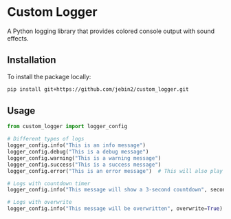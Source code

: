 # Custom Logger

A Python logging library that provides colored console output with sound effects.

## Installation

To install the package locally:

```bash
pip install git+https://github.com/jebin2/custom_logger.git
```

## Usage

```python
from custom_logger import logger_config

# Different types of logs
logger_config.info("This is an info message")
logger_config.debug("This is a debug message")
logger_config.warning("This is a warning message")
logger_config.success("This is a success message")
logger_config.error("This is an error message")  # This will also play a sound

# Logs with countdown timer
logger_config.info("This message will show a 3-second countdown", seconds=3)

# Logs with overwrite
logger_config.info("This message will be overwritten", overwrite=True)
```
